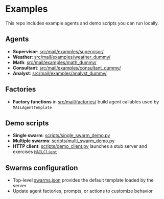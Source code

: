 # Examples

This repo includes example agents and demo scripts you can run locally.

## Agents
- **Supervisor**: [src/mail/examples/supervisor/](/src/mail/examples/supervisor/__init__.py)
- **Weather**: [src/mail/examples/weather_dummy/](/src/mail/examples/weather_dummy/__init__.py)
- **Math**: [src/mail/examples/math_dummy/](/src/mail/examples/math_dummy/__init__.py)
- **Consultant**: [src/mail/examples/consultant_dummy/](/src/mail/examples/analyst_dummy/__init__.py)
- **Analyst**: [src/mail/examples/analyst_dummy/](/src/mail/examples/analyst_dummy/__init__.py)

## Factories
- **Factory functions** in [src/mail/factories/](/src/mail/factories/__init__.py) build agent callables used by `MAILAgentTemplate`

## Demo scripts
- **Single swarm**: [scripts/single_swarm_demo.py](/scripts/single_swarm_demo.py)
- **Multiple swarms**: [scripts/multi_swarm_demo.py](/scripts/single_swarm_demo.py)
- **HTTP client**: [scripts/demo_client.py](/scripts/demo_client.py) launches a stub server and exercises [`MAILClient`](./client.md)

## Swarms configuration
- Top-level [swarms.json](/swarms.json) provides the default template loaded by the server
- Update agent factories, prompts, or actions to customize behavior
